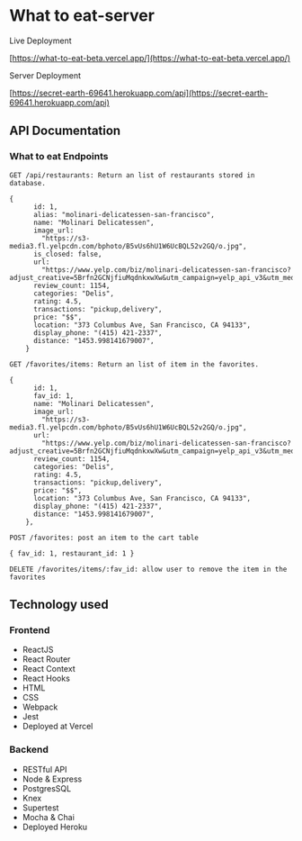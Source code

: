 # What to eat-server

Live Deployment

[https://what-to-eat-beta.vercel.app/](https://what-to-eat-beta.vercel.app/)

Server Deployment

[https://secret-earth-69641.herokuapp.com/api](https://secret-earth-69641.herokuapp.com/api)

## API Documentation

### What to eat Endpoints

    GET /api/restaurants: Return an list of restaurants stored in database.

```
{
      id: 1,
      alias: "molinari-delicatessen-san-francisco",
      name: "Molinari Delicatessen",
      image_url:
        "https://s3-media3.fl.yelpcdn.com/bphoto/B5vUs6hU1W6UcBQL52v2GQ/o.jpg",
      is_closed: false,
      url:
        "https://www.yelp.com/biz/molinari-delicatessen-san-francisco?adjust_creative=5Brfn2GCNjfiuMqdnkxwXw&utm_campaign=yelp_api_v3&utm_medium=api_v3_business_search&utm_source=5Brfn2GCNjfiuMqdnkxwXw",
      review_count: 1154,
      categories: "Delis",
      rating: 4.5,
      transactions: "pickup,delivery",
      price: "$$",
      location: "373 Columbus Ave, San Francisco, CA 94133",
      display_phone: "(415) 421-2337",
      distance: "1453.998141679007",
    }
```

    GET /favorites/items: Return an list of item in the favorites.

```
{
      id: 1,
      fav_id: 1,
      name: "Molinari Delicatessen",
      image_url:
        "https://s3-media3.fl.yelpcdn.com/bphoto/B5vUs6hU1W6UcBQL52v2GQ/o.jpg",
      url:
        "https://www.yelp.com/biz/molinari-delicatessen-san-francisco?adjust_creative=5Brfn2GCNjfiuMqdnkxwXw&utm_campaign=yelp_api_v3&utm_medium=api_v3_business_search&utm_source=5Brfn2GCNjfiuMqdnkxwXw",
      review_count: 1154,
      categories: "Delis",
      rating: 4.5,
      transactions: "pickup,delivery",
      price: "$$",
      location: "373 Columbus Ave, San Francisco, CA 94133",
      display_phone: "(415) 421-2337",
      distance: "1453.998141679007",
    },
```

    POST /favorites: post an item to the cart table

```
{ fav_id: 1, restaurant_id: 1 }
```

    DELETE /favorites/items/:fav_id: allow user to remove the item in the favorites

## Technology used

### Frontend

- ReactJS
- React Router
- React Context
- React Hooks
- HTML
- CSS
- Webpack
- Jest
- Deployed at Vercel

### Backend

- RESTful API
- Node & Express
- PostgresSQL
- Knex
- Supertest
- Mocha & Chai
- Deployed Heroku
